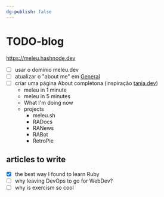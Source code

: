 ```yaml
---
dg-publish: false
---
```


# TODO-blog

https://meleu.hashnode.dev

- [ ] usar o domínio meleu.dev
- [ ] atualizar o "about me" em [General](https://hashnode.com/6025b5e859e32452ff0b79a5/dashboard)
- [ ] criar uma página About completona (inspiração [tania.dev](https://tania.dev/me/))
    - meleu in 1 minute
    - meleu in 5 minutes
    - What I'm doing now
    - projects
        - meleu.sh
        - RADocs
        - RANews
        - RABot
        - RetroPie



## articles to write

- [x] the best way I found to learn Ruby
- [ ] why leaving DevOps to go for WebDev?
- [ ] why is exercism so cool
